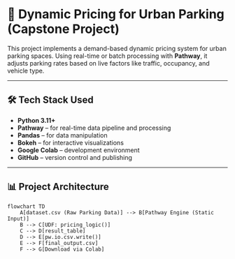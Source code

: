 # 🚗 Dynamic Pricing for Urban Parking (Capstone Project)

This project implements a demand-based dynamic pricing system for urban parking spaces. Using real-time or batch processing with **Pathway**, it adjusts parking rates based on live factors like traffic, occupancy, and vehicle type.

---

## 🛠️ Tech Stack Used

- **Python 3.11+**
- **Pathway** – for real-time data pipeline and processing
- **Pandas** – for data manipulation
- **Bokeh** – for interactive visualizations
- **Google Colab** – development environment
- **GitHub** – version control and publishing

---

## 📊 Project Architecture

```mermaid
flowchart TD
    A[dataset.csv (Raw Parking Data)] --> B[Pathway Engine (Static Input)]
    B --> C[UDF: pricing_logic()]
    C --> D[result_table]
    D --> E[pw.io.csv.write()]
    E --> F[final_output.csv]
    F --> G[Download via Colab]

